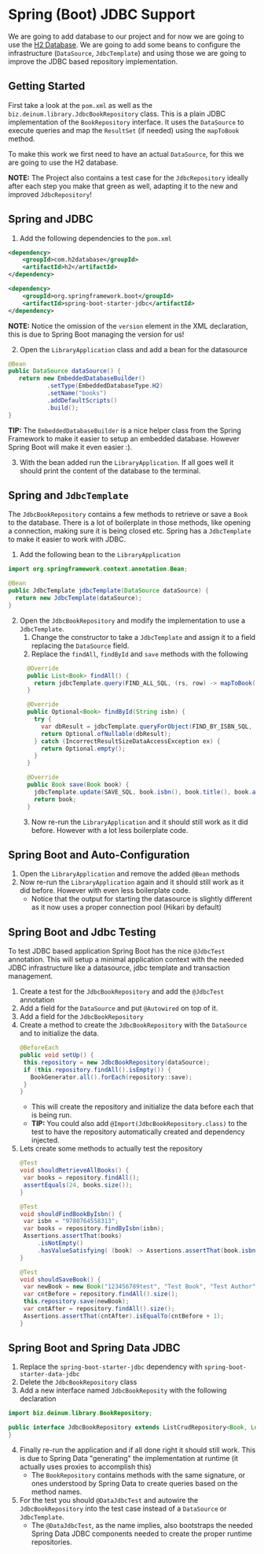 Spring (Boot) JDBC Support
===

We are going to add database to our project and for now we are going to use the [H2 Database](https://www.h2database.com/html/main.html). We are going to add some beans to configure the infrastructure (`DataSource`, `JdbcTemplate`) and using those we are going to improve the JDBC based repository implementation.


Getting Started
---
First take a look at the `pom.xml` as well as the `biz.deinum.library.JdbcBookRepository` class. This is a plain JDBC implementation of the `BookRepository` interface. It uses the `DataSource` to execute queries and map the `ResultSet` (if needed) using the `mapToBook` method. 

To make this work we first need to have an actual `DataSource`, for this we are going to use the H2 database.

**NOTE:** The Project also contains a test case for the `JdbcRepository` ideally after each step you make that green as well, adapting it to the new and improved `JdbcRepository`!

Spring and JDBC
---

1. Add the following dependencies to the `pom.xml`
```xml
<dependency>
    <groupId>com.h2database</groupId>
    <artifactId>h2</artifactId>
</dependency>

<dependency>
    <groupId>org.springframework.boot</groupId>
    <artifactId>spring-boot-starter-jdbc</artifactId>
</dependency>
```

**NOTE:** Notice the omission of the `version` element in the XML declaration, this is due to Spring Boot managing the version for us!

2. Open the `LibraryApplication` class and add a bean for the datasource

```java
@Bean
public DataSource dataSource() {
   return new EmbeddedDatabaseBuilder()
           .setType(EmbeddedDatabaseType.H2)
           .setName("books")
           .addDefaultScripts()
           .build();
}
```

**TIP:** The `EmbeddedDatabaseBuilder` is a nice helper class from the Spring Framework to make it easier to setup an embedded database. However Spring Boot will make it even easier :). 

3. With the bean added run the `LibraryApplication`. If all goes well it should print the content of the database to the terminal. 

Spring and `JdbcTemplate`
---
The `JdbcBookRepository` contains a few methods to retrieve or save a `Book` to the database. There is a lot of boilerplate in those methods, like opening a connection, making sure it is being closed etc. Spring has a `JdbcTemplate` to make it easier to work with JDBC.

1. Add the following bean to the `LibraryApplication`

```java
import org.springframework.context.annotation.Bean;

@Bean
public JdbcTemplate jdbcTemplate(DataSource dataSource) {
  return new JdbcTemplate(dataSource);
}
```

2. Open the `JdbcBookRepository` and modify the implementation to use a `JdbcTemplate`.
   1. Change the constructor to take a `JdbcTemplate` and assign it to a field replacing the `DataSource` field.
   2. Replace the `findAll`, `findById` and `save` methods with the following
    ```java
      @Override
      public List<Book> findAll() {
        return jdbcTemplate.query(FIND_ALL_SQL, (rs, row) -> mapToBook(rs));
      }
    
      @Override
      public Optional<Book> findById(String isbn) {
        try {
          var dbResult = jdbcTemplate.queryForObject(FIND_BY_ISBN_SQL, (rs, row) -> mapToBook(rs), isbn);
          return Optional.ofNullable(dbResult);
        } catch (IncorrectResultSizeDataAccessException ex) {
          return Optional.empty();
        }
      }
    
      @Override
      public Book save(Book book) {
        jdbcTemplate.update(SAVE_SQL, book.isbn(), book.title(), book.authors().toArray(new String[0]));
        return book;
      }
    ```
    3. Now re-run the `LibraryApplication` and it should still work as it did before. However with a lot less boilerplate code.

Spring Boot and Auto-Configuration
---
1. Open the `LibraryApplication` and remove the added `@Bean` methods
2. Now re-run the `LibraryApplication` again and it should still work as it did before. However with even less boilerplate code.
    * Notice that the output for starting the datasource is slightly different as it now uses a proper connection pool (Hikari by default)

Spring Boot and Jdbc Testing
---
To test JDBC based application Spring Boot has the nice `@JdbcTest` annotation. This will setup a minimal application context with the needed JDBC infrastructure like a datasource, jdbc template and transaction management. 

1. Create a test for the `JdbcBookRepository` and add the `@JdbcTest` annotation
2. Add a field for the `DataSource` and put `@Autowired` on top of it. 
3. Add a field for the `JdbcBookRepository`
4. Create a method to create the `JdbcBookRepository` with the `DataSource` and to initialize the data.
   ```java
   @BeforeEach
   public void setUp() {
    this.repository = new JdbcBookRepository(dataSource);
    if (this.repository.findAll().isEmpty()) {
      BookGenerator.all().forEach(repository::save);
    }
   }
   ```
   * This will create the repository and initialize the data before each that is being run. 
   * **TIP:** You could also add `@Import(JdbcBookRepository.class)` to the test to have the repository automatically created and dependency injected. 
5. Lets create some methods to actually test the repository
   ```java
   @Test
   void shouldRetrieveAllBooks() {
    var books = repository.findAll();
    assertEquals(24, books.size());
   }
   
   @Test
   void shouldFindBookByIsbn() {
    var isbn = "9780764558313";
    var books = repository.findByIsbn(isbn);
    Assertions.assertThat(books)
        .isNotEmpty()
        .hasValueSatisfying( (book) -> Assertions.assertThat(book.isbn()).isEqualTo(isbn));
   }
   
   @Test
   void shouldSaveBook() {
    var newBook = new Book("123456789test", "Test Book", "Test Author");
    var cntBefore = repository.findAll().size();
    this.repository.save(newBook);
    var cntAfter = repository.findAll().size();
    Assertions.assertThat(cntAfter).isEqualTo(cntBefore + 1);
   }
   ```
   
Spring Boot and Spring Data JDBC
---
1. Replace the `spring-boot-starter-jdbc` dependency with `spring-boot-starter-data-jdbc`
2. Delete the `JdbcBookRepository` class
3. Add a new interface named `JdbcBookReposity` with the following declaration

```java
import biz.deinum.library.BookRepository;

public interface JdbcBookRepository extends ListCrudRepository<Book, Long>, BookRepository {
}
```
4. Finally re-run the application and if all done right it should still work. This is due to Spring Data "generating" the implementation at runtime (it actually uses proxies to accomplish this)
   * The `BookRepository` contains methods with the same signature, or ones understood by Spring Data to create queries based on the method names.
5. For the test you should `@DataJdbcTest` and autowire the `JdbcBookRepository` into the test case instead of a `DataSource` or `JdbcTemplate`. 
   * The `@DataJdbcTest`, as the name implies, also bootstraps the needed Spring Data JDBC components needed to create the proper runtime repositories. 